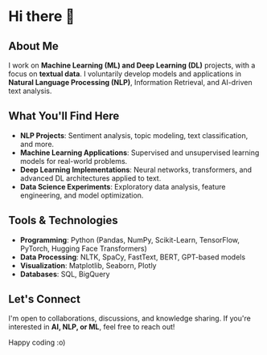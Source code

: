 # Hi there 👋

## About Me
I work on **Machine Learning (ML) and Deep Learning (DL)** projects, with a focus on **textual data**. I voluntarily develop models and applications in **Natural Language Processing (NLP)**, Information Retrieval, and AI-driven text analysis.

## What You'll Find Here
- **NLP Projects**: Sentiment analysis, topic modeling, text classification, and more.
- **Machine Learning Applications**: Supervised and unsupervised learning models for real-world problems.
- **Deep Learning Implementations**: Neural networks, transformers, and advanced DL architectures applied to text.
- **Data Science Experiments**: Exploratory data analysis, feature engineering, and model optimization.

## Tools & Technologies
- **Programming**: Python (Pandas, NumPy, Scikit-Learn, TensorFlow, PyTorch, Hugging Face Transformers)
- **Data Processing**: NLTK, SpaCy, FastText, BERT, GPT-based models
- **Visualization**: Matplotlib, Seaborn, Plotly
- **Databases**: SQL, BigQuery

## Let's Connect
I'm open to collaborations, discussions, and knowledge sharing. If you're interested in **AI, NLP, or ML**, feel free to reach out!

Happy coding :o)
